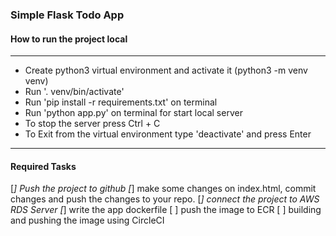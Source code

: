 ### Simple Flask Todo App

#### How to run the project local
<hr>

- Create python3 virtual environment and activate it (python3 -m venv venv)
- Run '. venv/bin/activate'
- Run 'pip install -r requirements.txt' on terminal
- Run 'python app.py' on terminal for start local server
- To stop the server press Ctrl + C
- To Exit from the virtual environment type 'deactivate' and press Enter

<hr>

#### Required Tasks

[*] Push the project to github
[*] make some changes on index.html, commit changes and push the changes to your repo.
[*] connect the project to AWS RDS Server
[*] write the app dockerfile
[ ] push the image to ECR
[ ] building and pushing the image using CircleCI